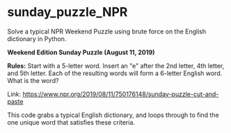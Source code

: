 # sunday_puzzle_NPR
Solve a typical NPR Weekend Puzzle using brute force on the English dictionary in Python.

<b>Weekend Edition Sunday Puzzle (August 11, 2019) </b>

<b>Rules:</b> Start with a 5-letter word. Insert an "e" after the 2nd letter, 4th letter, and 5th letter. Each of the resulting words will form a 6-letter English word. What is the word?

Link: https://www.npr.org/2019/08/11/750176148/sunday-puzzle-cut-and-paste

This code grabs a typical English dictionary, and loops through to find the one unique word that satisfies these criteria. 
